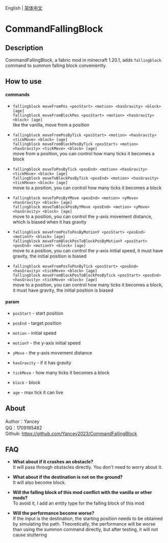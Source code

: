 English | [简体中文](README_CN.md)
# CommandFallingBlock

## Description

CommandFallingBlock, a fabric mod in minecraft 1.20.1, adds `fallingblock` command to summon falling block conveniently.

## How to use

#### commands

- `fallingblock moveFromPos <posStart> <motion> <hasGravity> <block> [age]`  
`fallingblock moveFromBlockPos <posStart> <motion> <hasGravity> <block> [age]`  
like the vanilla, move from a position


- `fallingblock moveFromPosByTick <posStart> <motion> <hasGravity> <tickMove> <block> [age]`  
`fallingblock moveFromBlockPosByTick <posStart> <motion> <hasGravity> <tickMove> <block> [age]`  
move from a position, you can control how many ticks it becomes a block


- `fallingblock moveToPosByTick <posEnd> <motion> <hasGravity> <tickMove> <block> [age]`  
`fallingblock moveToBlockPosByTick <posEnd> <motion> <hasGravity> <tickMove> <block> [age]`  
move to a position, you can control how many ticks it becomes a block


- `fallingblock moveToPosByYMove <posEnd> <motion> <yMove> <hasGravity> <block> [age]`  
`fallingblock moveToBlockPosByYMove <posEnd> <motion> <yMove> <hasGravity> <block> [age]`  
move to a position, you can control the y-axis movement distance, which is biased when it has gravity


- `fallingblock moveFromPosToPosByMotionY <posStart> <posEnd> <motionY> <block> [age]`  
`fallingblock moveFromBlockPosToBlockPosByMotionY <posStart> <posEnd> <motionY> <block> [age]`  
move to a position, you can control the y-axis initial speed, it must have gravity, the initial position is biased


- `fallingblock moveFromPosToPosByTick <posStart> <posEnd> <hasGravity> <tickMove> <block> [age]`  
`fallingblock moveFromBlockPosToBlockPosByTick <posStart> <posEnd> <hasGravity> <tickMove> <block> [age]`  
  move to a position, you can control how many ticks it becomes a block, it must have gravity, the initial position is biased

#### param

- `posStart` - start position


- `posEnd` - target position


- `motion` - initial speed


- `motionY` - the y-axis initial speed


- `yMove` - the y-axis movement distance


- `hasGravity` - if it has gravity


- `tickMove` - how many ticks it becomes a block


- `block` - block


- `age` - max tick it can live

## About

Author：Yancey  
QQ：1709185482  
Github: https://github.com/Yancey2023/CommandFallingBlock

## FAQ

- **What about if it crashes an obstacle?**  
It will pass through obstacles directly. You don't need to worry about it.


- **What about if the destination is not on the ground?**  
It will also become block.


- **Will the falling block of this mod conflict with the vanilla or other mods?**  
To avoid it, I add an entity type for the falling block of this mod


- **Will the performance become worse?**  
If the input is the destination, the starting position needs to be obtained by simulating the path. Theoretically, the performance will be worse than using the summon command directly, but after testing, it will not cause stuttering
